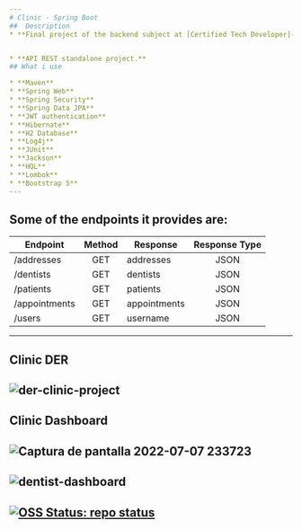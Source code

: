 ```yaml
---
# Clinic - Spring Boot
##  Description
* **Final project of the backend subject at [Certified Tech Developer](https://www.digitalhouse.com/ar/productos/programacion/certified-tech-developer).**


* **API REST standalone project.**
## What i use

* **Maven**
* **Spring Web** 
* **Spring Security**
* **Spring Data JPA**
* **JWT authentication**
* **Hibernate**
* **H2 Database**
* **Log4j**
* **JUnit**
* **Jackson**
* **HQL**
* **Lombok**
* **Bootstrap 5**
---
```

**Some of the endpoints it provides are:**
---

| Endpoint      | Method | Response      | Response Type |
| ------------- |:-----------:|------------------|:-----------:| 
| /addresses    | GET | addresses  | JSON      |
| /dentists     | GET | dentists   | JSON      |   
| /patients     | GET | patients   | JSON      | 
| /appointments | GET | appointments | JSON      | 
| /users        | GET | username     | JSON      | 
---
## Clinic DER
![der-clinic-project](https://user-images.githubusercontent.com/93687744/177911838-da684f82-780d-4e9f-8d4b-bcdc21098095.png)
---
## Clinic Dashboard
![Captura de pantalla 2022-07-07 233723](https://user-images.githubusercontent.com/93687744/177907162-dc2c20a3-092d-4000-a60b-23eefe86777a.png)
---
![dentist-dashboard](https://user-images.githubusercontent.com/93687744/177907193-b55c83ab-11b9-43ab-a54b-ed107e383afc.png)
---
[![OSS Status: repo status](https://img.shields.io/badge/repo%20status-active-green)](OSS_STATUS.md)
---

